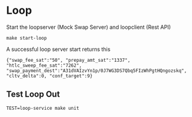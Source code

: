 Loop 
====

Start the loopserver (Mock Swap Server) and loopclient (Rest API)
```
make start-loop
```

A successful loop server start returns this

```
{"swap_fee_sat":"50", "prepay_amt_sat":"1337", "htlc_sweep_fee_sat":"7262", "swap_payment_dest":"A31dVAIzvYn1p/0J7WG3DS7Qbq5FIzWhPgtHQngozskq", "cltv_delta":0, "conf_target":9}
```

Test Loop Out
------------
```
TEST=loop-service make unit
```